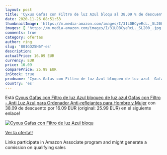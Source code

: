 ```yaml
---
layout: post
title: 'Cyxus Gafas con Filtro de luz Azul bloqu al 38.09 % de descuento'
date: 2020-11-26 08:51:53
thumbnailImage: 'https://m.media-amazon.com/images/I/31LDBCyeRcL._SL200_.jpg'
images: [ 'https://m.media-amazon.com/images/I/31LDBCyeRcL._SL200_.jpg' ]
comments: true
category: ofertas
author: ring
slug: 'B01GO25H6Y-es'
description:
actualPrice: 16.09 EUR
currency: EUR
price: 16.09
comparePrice: 25.99 EUR
inStock: true
prodname: 'Cyxus Gafas con Filtro de luz Azul bloqueo de luz azul  Gafas con Filtro - Anti Luz Azul para Ordenador  Anti-reflejantes para Hombre y Mujer'
country: 'es'
---
```


Está [Cyxus Gafas con Filtro de luz Azul bloqueo de luz azul  Gafas con Filtro - Anti Luz Azul para Ordenador  Anti-reflejantes para Hombre y Mujer](https://www.amazon.es/dp/B01GO25H6Y/?tag=tolees-21) con 38.09 de descuento por 16.09 EUR (original: 25.99 EUR) en el siguiente enlace!

[![Cyxus Gafas con Filtro de luz Azul bloqu](https://m.media-amazon.com/images/I/31LDBCyeRcL._SL200_.jpg)](https://www.amazon.es/dp/B01GO25H6Y/?tag=tolees-21)

[Ver la oferta!!](https://www.amazon.es/dp/B01GO25H6Y/?tag=tolees-21)

Links participate in Amazon Associate program and might generate a comission on qualifying sales


